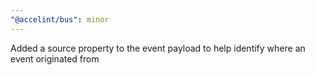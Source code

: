 ```yaml
---
"@accelint/bus": minor
---
```


Added a source property to the event payload to help identify where an event originated from
